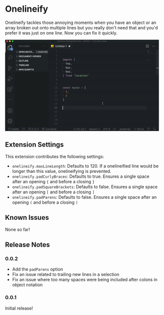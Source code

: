 # Onelineify

Onelineify tackles those annoying moments when you have an object or an array broken out onto multiple lines but you really don't need that and you'd prefer it was just on one line. Now you can fix it quickly.

![Onelineify in action](images/onelineify.gif)

## Extension Settings

This extension contributes the following settings:

* `onelineify.maxLineLength`: Defaults to 120. If a onelineified line would be longer than this value, onelineifying is prevented.
* `onelineify.padCurlyBraces`: Defaults to true. Ensures a single space after an opening `{` and before a closing `}`
* `onelineify.padSquareBrackets`: Defaults to false. Ensures a single space after an opening `[` and before a closing `]`
* `onelineify.padParens`: Defaults to false. Ensures a single space after an opening `(` and before a closing `)`

## Known Issues

None so far!

## Release Notes

### 0.0.2

- Add the `padParens` option
- Fix an issue related to trailing new lines in a selection
- Fix an issue where too many spaces were being included after colons in object notation
### 0.0.1

Initial release!
